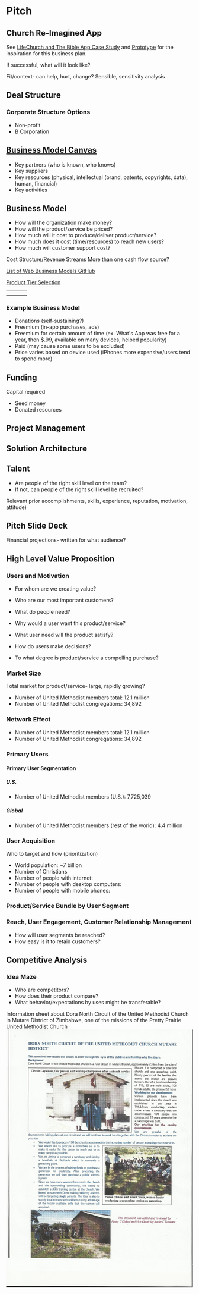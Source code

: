 # Pitch

## Church Re-Imagined App

See [LifeChurch and The Bible App Case Study](lifechurch_and_the_bible_app_case_study.md) and [Prototype](prototype.md) for the inspiration for this business plan.

If successful, what will it look like?

Fit/context- can help, hurt, change?
Sensible, sensitivity analysis

## Deal Structure

### Corporate Structure Options

* Non-profit
* B Corporation

## [Business Model Canvas](http://www.businessmodelgeneration.com/downloads/business_model_canvas_poster.pdf)
* Key partners (who is known, who knows)
* Key suppliers
* Key resources (physical, intellectual (brand, patents, copyrights, data), human, financial)
* Key activities

## Business Model
* How will the organization make money?
* How will the product/service be priced?
* How much will it cost to produce/deliver product/service?
* How much does it cost (time/resources) to reach new users?
* How much will customer support cost?

Cost Structure/Revenue Streams
More than one cash flow source?

[List of Web Business Models GitHub](https://gist.github.com/ndarville/4295324)

[Product Tier Selection](https://camo.githubusercontent.com/a4b7ee4a662786d0af4c1eacb9b8b7bdd9eb6e6d/687474703a2f2f692e696d6775722e636f6d2f7139594e4939542e706e67)

|  |  |  |  |
| -- | -- | -- | -- |
|  |  |  |  |
|  |  |  |  |

### Example Business Model
* Donations (self-sustaining?)
* Freemium (in-app purchases, ads)
* Freemium for certain amount of time (ex. What's App was free for a year, then $.99, available on many devices, helped popularity)
* Paid (may cause some users to be excluded)
* Price varies based on device used (iPhones more expensive/users tend to spend more) 

## Funding
Capital required

* Seed money
* Donated resources

## Project Management

## Solution Architecture

## Talent
* Are people of the right skill level on the team?
* If not, can people of the right skill level be recruited?

Relevant prior accomplishments, skills, experience, reputation, motivation, attitude) 

## Pitch Slide Deck
Financial projections- written for what audience?

## High Level Value Proposition

### Users and Motivation
* For whom are we creating value?
* Who are our most important customers?

* What do people need?
* Why would a user want this product/service?
* What user need will the product satisfy?
* How do users make decisions?
* To what degree is product/service a compelling purchase?

### Market Size
Total market for product/service- large, rapidly growing?  

* Number of United Methodist members total: 12.1 million
* Number of United Methodist congregations: 34,892

### Network Effect
* Number of United Methodist members total: 12.1 million
* Number of United Methodist congregations: 34,892

### Primary Users

#### Primary User Segmentation

##### U.S.
* Number of United Methodist members (U.S.): 7,725,039

##### Global
* Number of United Methodist members (rest of the world): 4.4 million

### User Acquisition
Who to target and how (prioritization)
* World population: ~7 billion
* Number of Christians
* Number of people with internet: 
* Number of people with desktop computers:
* Number of people with mobile phones:

### Product/Service Bundle by User Segment

### Reach, User Engagement, Customer Relationship Management 
* How will user segments be reached?
* How easy is it to retain customers?

## Competitive Analysis

### Idea Maze
* Who are competitors? 
* How does their product compare?
* What behavior/expectations by uses might be transferable? 

Information sheet about Dora North Circuit of the United Methodist Church in Mutare District of Zimbabwe, one of the missions of the Pretty Prairie United Methodist Church
![](pitch/dora-north-mission.jpg)


